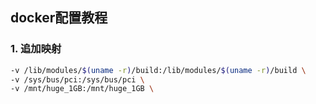 ## docker配置教程

### 1. 追加映射

```bash
-v /lib/modules/$(uname -r)/build:/lib/modules/$(uname -r)/build \
-v /sys/bus/pci:/sys/bus/pci \
-v /mnt/huge_1GB:/mnt/huge_1GB \
```